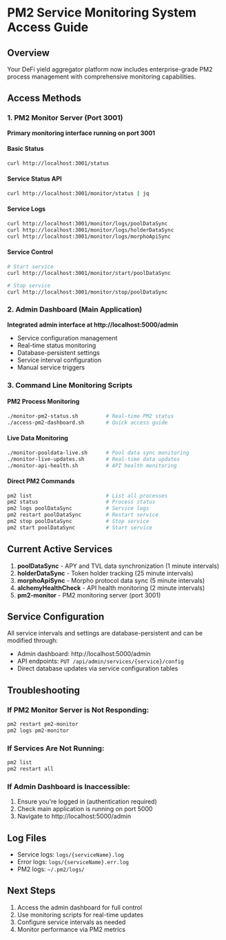 # PM2 Service Monitoring System Access Guide

## Overview
Your DeFi yield aggregator platform now includes enterprise-grade PM2 process management with comprehensive monitoring capabilities.

## Access Methods

### 1. PM2 Monitor Server (Port 3001)
**Primary monitoring interface running on port 3001**

#### Basic Status
```bash
curl http://localhost:3001/status
```

#### Service Status API
```bash
curl http://localhost:3001/monitor/status | jq
```

#### Service Logs
```bash
curl http://localhost:3001/monitor/logs/poolDataSync
curl http://localhost:3001/monitor/logs/holderDataSync
curl http://localhost:3001/monitor/logs/morphoApiSync
```

#### Service Control
```bash
# Start service
curl http://localhost:3001/monitor/start/poolDataSync

# Stop service  
curl http://localhost:3001/monitor/stop/poolDataSync
```

### 2. Admin Dashboard (Main Application)
**Integrated admin interface at http://localhost:5000/admin**

- Service configuration management
- Real-time status monitoring
- Database-persistent settings
- Service interval configuration
- Manual service triggers

### 3. Command Line Monitoring Scripts

#### PM2 Process Monitoring
```bash
./monitor-pm2-status.sh         # Real-time PM2 status
./access-pm2-dashboard.sh       # Quick access guide
```

#### Live Data Monitoring
```bash
./monitor-pooldata-live.sh      # Pool data sync monitoring
./monitor-live-updates.sh       # Real-time data updates
./monitor-api-health.sh         # API health monitoring
```

#### Direct PM2 Commands
```bash
pm2 list                        # List all processes
pm2 status                      # Process status
pm2 logs poolDataSync           # Service logs
pm2 restart poolDataSync        # Restart service
pm2 stop poolDataSync           # Stop service
pm2 start poolDataSync          # Start service
```

## Current Active Services

1. **poolDataSync** - APY and TVL data synchronization (1 minute intervals)
2. **holderDataSync** - Token holder tracking (25 minute intervals)  
3. **morphoApiSync** - Morpho protocol data sync (5 minute intervals)
4. **alchemyHealthCheck** - API health monitoring (2 minute intervals)
5. **pm2-monitor** - PM2 monitoring server (port 3001)

## Service Configuration

All service intervals and settings are database-persistent and can be modified through:

- Admin dashboard: http://localhost:5000/admin
- API endpoints: `PUT /api/admin/services/{service}/config`
- Direct database updates via service configuration tables

## Troubleshooting

### If PM2 Monitor Server is Not Responding:
```bash
pm2 restart pm2-monitor
pm2 logs pm2-monitor
```

### If Services Are Not Running:
```bash
pm2 list
pm2 restart all
```

### If Admin Dashboard is Inaccessible:
1. Ensure you're logged in (authentication required)
2. Check main application is running on port 5000
3. Navigate to http://localhost:5000/admin

## Log Files
- Service logs: `logs/{serviceName}.log`
- Error logs: `logs/{serviceName}.err.log`
- PM2 logs: `~/.pm2/logs/`

## Next Steps
1. Access the admin dashboard for full control
2. Use monitoring scripts for real-time updates
3. Configure service intervals as needed
4. Monitor performance via PM2 metrics